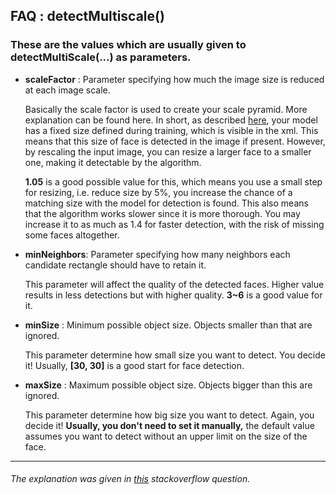 ## FAQ : detectMultiscale()

### These are the values which are usually given to detectMultiScale(...) as parameters.

- **scaleFactor** : Parameter specifying how much the image size is reduced at each image scale.

  Basically the scale factor is used to create your scale pyramid. More explanation can be found here. In short, as described [here](https://sites.google.com/site/5kk73gpu2012/assignment/viola-jones-face-detection#TOC-Image-Pyramid), your model has a fixed size defined during training, which is visible in the xml. This means that this size of face is detected in the image if present. However, by rescaling the input image, you can resize a larger face to a smaller one, making it detectable by the algorithm.

  **1.05** is a good possible value for this, which means you use a small step for resizing, i.e. reduce size by 5%, you increase the chance of a matching size with the model for detection is found. This also means that the algorithm works slower since it is more thorough. You may increase it to as much as 1.4 for faster detection, with the risk of missing some faces altogether.

* **minNeighbors**: Parameter specifying how many neighbors each candidate rectangle should have to retain it.

  This parameter will affect the quality of the detected faces. Higher value results in less detections but with higher quality. **3~6** is a good value for it.

* **minSize** : Minimum possible object size. Objects smaller than that are ignored.

  This parameter determine how small size you want to detect. You decide it! Usually, **[30, 30]** is a good start for face detection.

* **maxSize** : Maximum possible object size. Objects bigger than this are ignored.

  This parameter determine how big size you want to detect. Again, you decide it! **Usually, you don't need to set it manually,** the default value assumes you want to detect without an upper limit on the size of the face.

---

###### The explanation was given in [this](https://stackoverflow.com/questions/20801015/recommended-values-for-opencv-detectmultiscale-parameters) stackoverflow question.
